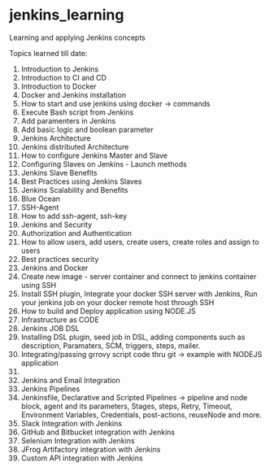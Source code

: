 # jenkins_learning
Learning and applying Jenkins concepts

Topics learned till date:
1) Introduction to Jenkins
2) Introduction to CI and CD
3) Introduction to Docker
4) Docker and Jenkins installation
5) How to start and use jenkins using docker -> commands
6) Execute Bash script from Jenkins
7) Add paramenters in Jenkins
8) Add basic logic and boolean parameter
9) Jenkins Architecture
10) Jenkins distributed Architecture
11) How to configure Jenkins Master and Slave
12) Configuring Slaves on Jenkins - Launch methods 
13) Jenkins Slave Benefits
14) Best Practices using Jenkins Slaves
15) Jenkins Scalability and Benefits
16) Blue Ocean
17) SSH-Agent
18) How to add ssh-agent, ssh-key
19) Jenkins and Security
20) Authorization and Authentication
21) How to allow users, add users, create users, create roles and assign to users
22) Best practices security
23) Jenkins and Docker
24) Create new image - server container and connect to jenkins container using SSH
25) Install SSH plugin, Integrate your docker SSH server with Jenkins, Run your jenkins job on your docker remote host through SSH
26) How to build and Deploy application using NODE.JS
27) Infrastructure as CODE
28) Jenkins JOB DSL 
29) Installing DSL plugin, seed job in DSL, adding components such as description, Paramaters, SCM, triggers, steps, mailer.
30) Integrating/passing grrovy script code thru git -> example with NODEJS application
31)
32) Jenkins and Email Integration
33) Jenkins Pipelines
34) Jenkinsfile, Declarative and Scripted Pipelines -> pipeline and node block, agent and its parameters, Stages, steps, Retry, Timeout, Environment Variables, Credentials, post-actions, reuseNode and more.
35) Slack Integration with Jenkins
36) GitHub and Bitbucket integration with Jenkins
37) Selenium Integration with Jenkins
38) JFrog Artifactory integration with Jenkins
39) Custom API integration with Jenkins



